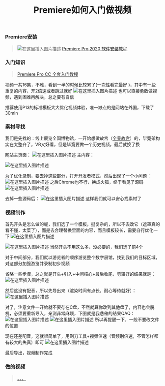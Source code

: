 ﻿---
title: Premiere如何入门做视频
commentable: true
Edit: 2021-04-16
mathjax: true
mermaid: true
tags: Premiere
categories: 技术
description: 从Premiere安装，素材寻找，视频制作等方面介绍了如何做视频
---

### Premiere安装
>![在这里插入图片描述](https://img-blog.csdnimg.cn/20210319120024161.png)
>[​Premiere Pro 2020 软件安装教程](https://mp.weixin.qq.com/s?__biz=MzUyNjUwNjg3Mg==&mid=2247499476&idx=1&sn=1e2a7a88618110b009d530f54853387a&chksm=fa0f70c3cd78f9d5a16ef63a57af2d2d7b028b7a1ed42f13d1d04b045c0d0ab83a97361319ae&mpshare=1&scene=23&srcid=0315LmiM5xDzxrHSnGu78XCa&sharer_sharetime=1615798069807&sharer_shareid=314bf623e29443e7d3ca2410f1942de6#rd)

###  入门知识
>[Premiere Pro CC 全套入门教程](https://www.bilibili.com/video/av37550078/)

视频一共16集，不难，看到一半的时候比较累了(~~一次性看完最好~~ )，其中有一些重复的内容，开2倍速或者跳过就好
![在这里插入图片描述](https://img-blog.csdnimg.cn/2021031911583797.png?x-oss-process=image/watermark,type_ZmFuZ3poZW5naGVpdGk,shadow_10,text_aHR0cHM6Ly9ibG9nLmNzZG4ubmV0L3FxXzQ1NTUwMzc1,size_16,color_FFFFFF,t_70)
也可以直接勇敢做视频，遇到困难再解决，总之要有自信

推荐使用P13的标准模板大大优化视频体验，唯一缺点的是网站在外国，下载了30min

### 素材寻找
我们是先找的：线上展览全国博物馆，一开始想做故宫（[全景故宫](http://webapp.vizen.cn/gugong_app_pc/index.html)）的，毕竟架构实在太整齐了，VR又好看，但是毕竟要做一个历史视频，最后就换了换

网站主页面：
![在这里插入图片描述](https://img-blog.csdnimg.cn/20210319121347576.png?x-oss-process=image/watermark,type_ZmFuZ3poZW5naGVpdGk,shadow_10,text_aHR0cHM6Ly9ibG9nLmNzZG4ubmV0L3FxXzQ1NTUwMzc1,size_16,color_FFFFFF,t_70)
主内容：

![在这里插入图片描述](https://img-blog.csdnimg.cn/20210319121645289.png?x-oss-process=image/watermark,type_ZmFuZ3poZW5naGVpdGk,shadow_10,text_aHR0cHM6Ly9ibG9nLmNzZG4ubmV0L3FxXzQ1NTUwMzc1,size_16,color_FFFFFF,t_70)

为了优化录制，要去掉这些部分，打开开发者模式，然后出现了一个小问题：
![在这里插入图片描述](https://img-blog.csdnimg.cn/20210319121830889.png?x-oss-process=image/watermark,type_ZmFuZ3poZW5naGVpdGk,shadow_10,text_aHR0cHM6Ly9ibG9nLmNzZG4ubmV0L3FxXzQ1NTUwMzc1,size_16,color_FFFFFF,t_70)
之后Chrome也不行，换成火狐，终于看见了源码
![在这里插入图片描述](https://img-blog.csdnimg.cn/2021031912222852.png?x-oss-process=image/watermark,type_ZmFuZ3poZW5naGVpdGk,shadow_10,text_aHR0cHM6Ly9ibG9nLmNzZG4ubmV0L3FxXzQ1NTUwMzc1,size_16,color_FFFFFF,t_70)

去掉一些源码后：
![在这里插入图片描述](https://img-blog.csdnimg.cn/2021031912245670.png?x-oss-process=image/watermark,type_ZmFuZ3poZW5naGVpdGk,shadow_10,text_aHR0cHM6Ly9ibG9nLmNzZG4ubmV0L3FxXzQ1NTUwMzc1,size_16,color_FFFFFF,t_70)
这样我们就可以安心找素材了
### 视频制作
首先开头是怎么做的呢，我们选了一个模板，挺复杂的，所以不去改它（遮罩真的看不懂，太菜了），而是去合理替换里面的内容，而且模板较长，需要自行优化一下
![在这里插入图片描述](https://img-blog.csdnimg.cn/20210319130402728.jpg?x-oss-process=image/watermark,type_ZmFuZ3poZW5naGVpdGk,shadow_10,text_aHR0cHM6Ly9ibG9nLmNzZG4ubmV0L3FxXzQ1NTUwMzc1,size_16,color_FFFFFF,t_70)

![在这里插入图片描述](https://img-blog.csdnimg.cn/20210319123836256.jpg?x-oss-process=image/watermark,type_ZmFuZ3poZW5naGVpdGk,shadow_10,text_aHR0cHM6Ly9ibG9nLmNzZG4ubmV0L3FxXzQ1NTUwMzc1,size_16,color_FFFFFF,t_70)
当然开头不用这么多，没必要的，我们选了前4个

对于中间部分，我们就以游览者的顺序游览整个数字展馆，找到我们的目标区域，对这部分加强游览并录制初步视频

省略一些步骤，总之就是开头+引入+中间核心+最后收尾，剪辑好的结果就是：
![在这里插入图片描述](https://img-blog.csdnimg.cn/20210319130106159.jpg?x-oss-process=image/watermark,type_ZmFuZ3poZW5naGVpdGk,shadow_10,text_aHR0cHM6Ly9ibG9nLmNzZG4ubmV0L3FxXzQ1NTUwMzc1,size_16,color_FFFFFF,t_70)

然后这没有配音，所以先导出来（渲染时间有点长，耐心等待就好）：![在这里插入图片描述](https://img-blog.csdnimg.cn/20210319125713999.jpg?x-oss-process=image/watermark,type_ZmFuZ3poZW5naGVpdGk,shadow_10,text_aHR0cHM6Ly9ibG9nLmNzZG4ubmV0L3FxXzQ1NTUwMzc1,size_16,color_FFFFFF,t_70)

对了，注意文件一开始就不要存在C盘，不然就算你改到其他盘了，内容也会脱机，必须要重新导入，亲测非常麻烦，下图就是我悲催的结果QAQ：
![在这里插入图片描述](https://img-blog.csdnimg.cn/20210319124313113.png?x-oss-process=image/watermark,type_ZmFuZ3poZW5naGVpdGk,shadow_10,text_aHR0cHM6Ly9ibG9nLmNzZG4ubmV0L3FxXzQ1NTUwMzc1,size_16,color_FFFFFF,t_70)
![在这里插入图片描述](https://img-blog.csdnimg.cn/20210319124955864.png?x-oss-process=image/watermark,type_ZmFuZ3poZW5naGVpdGk,shadow_10,text_aHR0cHM6Ly9ibG9nLmNzZG4ubmV0L3FxXzQ1NTUwMzc1,size_16,color_FFFFFF,t_70)
所以再提醒一下，一般不要改文件的位置

现在还差配音，这就很简单了，用剃刀工具+视频倍速（音频别倍速，不管怎样都有较大的失真）即可
![在这里插入图片描述](https://img-blog.csdnimg.cn/20210319130200229.png?x-oss-process=image/watermark,type_ZmFuZ3poZW5naGVpdGk,shadow_10,text_aHR0cHM6Ly9ibG9nLmNzZG4ubmV0L3FxXzQ1NTUwMzc1,size_16,color_FFFFFF,t_70)

最后导出，视频制作完成
### 做的视频
>[。。。](https://www.bilibili.com/video/BV1tZ4y1w7xc)
